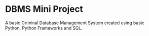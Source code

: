 # DBMS Mini Project
A basic Criminal Database Management System created using basic Python, Python Frameworks and SQL.
